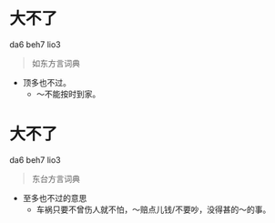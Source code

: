 # 大不了
da6 beh7 lio3
> 如东方言词典
- 顶多也不过。
  - ～不能按时到家。

# 大不了
da6 beh7 lio3
> 东台方言词典
- 至多也不过的意思
  - 车祸只要不曾伤人就不怕，～赔点儿钱/不要吵，没得甚的～的事。
